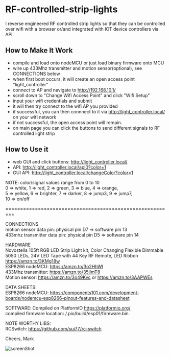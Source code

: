 # RF-controlled-strip-lights
I reverse engineered RF controlled strip lights so that they can be controlled over wifi with a browser or/and integrated with IOT device controllers via API

## How to Make It Work
* compile and load onto nodeMCU or just load binary firmware onto MCU
* wire up 433Mhz transmitter and motion sensor(optional), see CONNECTIONS below
* when first boot occurs, it will create an open access point "light_controller"
* connect to AP and navigate to http://192.168.10.1/ 
* scroll down to "Change Wifi Access Point" and click "Wifi Setup"
* input your wifi credentials and submit
* it will then try connect to the wifi AP you provided
* if successful, you can then connnect to it via http://light_controller.local/ on your wifi network
* if not successful, the open access point will remain.
* on main page you can click the buttons to send different signals to RF controlled light strip

## How to Use it
* web GUI and click buttons: http://light_controller.local/
* API: http://light_controller.local/api0?color=1 
* GUI API: http://light_controller.local/changeColor?color=1 

NOTE: color/signal values range from 0 to 10 \
0 => white, 1 => red, 2 => green, 3 => blue, 4 => orange, \
5 => yellow, 6 => brighter, 7 => darker, 8 => jump3, 9 => jump7, \
10 => on/off

=========================================================

CONNECTIONS \
motion sensor data pin: physical pin D7 => software pin 13 \
433mhz transmitter data pin: physical pin D5 => software pin 14

HARDWARE \
Novostella 105ft RGB LED Strip Light kit, Color Changing Flexible Dimmable 5050 LEDs, 24V LED Tape with 44 Key RF Remote, LED Ribbon
https://amzn.to/3KMg18w \
ESP8266 nodeMCU: https://amzn.to/3o2HhWl \
433Mhz transmitter:  https://amzn.to/35jImT8 \
Motion sensor: https://amzn.to/3o49Kvc or https://amzn.to/3AAPWEs

DATA SHEETS: \
ESP8266 nodeMCU: https://components101.com/development-boards/nodemcu-esp8266-pinout-features-and-datasheet

SOFTWARE:
Compiled on PlatformIO https://platformio.org/ \
compiled firmware location: /.pio/build/esp01/firmware.bin

NOTE WORTHY LIBS: \
RCSwitch: https://github.com/sui77/rc-switch

Cheers, Mark

![screenShot](https://github.com/wottreng/RF-controlled-strip-lights/blob/main/pics/screenshot.png)
